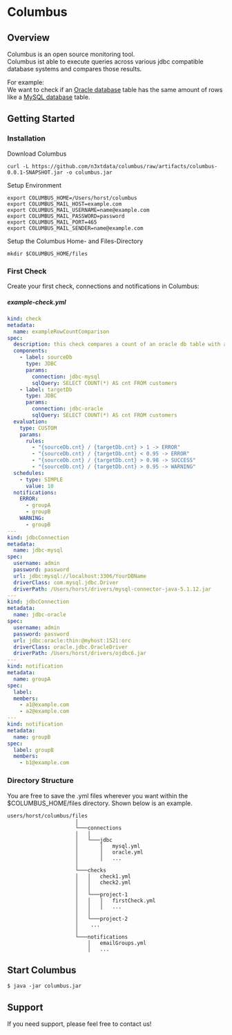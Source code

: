 # Columbus

## Overview 
Columbus is an open source monitoring tool.<br>
Columbus ist able to execute queries across various jdbc compatible database systems and compares those results.

For example:<br>
We want to check if an [Oracle database] table has the same amount of rows like a [MySQL database] table.


## Getting Started

### Installation 

Download Columbus

``` shell 
curl -L https://github.com/n3xtdata/columbus/raw/artifacts/columbus-0.0.1-SNAPSHOT.jar -o columbus.jar
```

Setup Environment

``` shell 
export COLUMBUS_HOME=/Users/horst/columbus
export COLUMBUS_MAIL_HOST=example.com
export COLUMBUS_MAIL_USERNAME=name@example.com
export COLUMBUS_MAIL_PASSWORD=password
export COLUMBUS_MAIL_PORT=465
export COLUMBUS_MAIL_SENDER=name@example.com
```

Setup the Columbus Home- and Files-Directory

``` shell 
mkdir $COLUMBUS_HOME/files
```

### First Check

Create your first check, connections and notifications in Columbus:

##### example-check.yml
```yaml
kind: check
metadata:
  name: exampleRowCountComparison
spec:
  description: this check compares a count of an oracle db table with a count on a mysql db table.
  components:
    - label: sourceDb
      type: JDBC
      params:
        connection: jdbc-mysql
        sqlQuery: SELECT COUNT(*) AS cnt FROM customers
    - label: targetDb
      type: JDBC
      params:
        connection: jdbc-oracle
        sqlQuery: SELECT COUNT(*) AS cnt FROM customers
  evaluation:
    type: CUSTOM
    params:
      rules:
        - "{sourceDb.cnt} / {targetDb.cnt} > 1 -> ERROR"
        - "{sourceDb.cnt} / {targetDb.cnt} < 0.95 -> ERROR"
        - "{sourceDb.cnt} / {targetDb.cnt} > 0.98 -> SUCCESS"
        - "{sourceDb.cnt} / {targetDb.cnt} > 0.95 -> WARNING"
  schedules:
    - type: SIMPLE
      value: 10
  notifications:
    ERROR:
      - groupA
      - groupB
    WARNING:
      - groupB
---
kind: jdbcConnection
metadata:
  name: jdbc-mysql
spec:
  username: admin
  password: password
  url: jdbc:mysql://localhost:3306/YourDBName
  driverClass: com.mysql.jdbc.Driver
  driverPath: /Users/horst/drivers/mysql-connector-java-5.1.12.jar
---
kind: jdbcConnection
metadata:
  name: jdbc-oracle
spec:
  username: admin
  password: password
  url: jdbc:oracle:thin:@myhost:1521:orc
  driverClass: oracle.jdbc.OracleDriver
  driverPath: /Users/horst/drivers/ojdbc6.jar
---
kind: notification
metadata:
  name: groupA
spec:
  label: 
  members:
    - a1@example.com
    - a2@example.com
---
kind: notification
metadata:
  name: groupB
spec:
  label: groupB
  members:
    - b1@example.com
```

### Directory Structure

You are free to save the .yml files wherever you want within the $COLUMBUS_HOME/files directory.
Shown below is an example.

```
users/horst/columbus/files
                      │
                      └───connections
                      │   │   
                      │   └───jdbc
                      │       │   mysql.yml
                      │       │   oracle.yml
                      │       │   ...
                      │
                      └───checks
                      │   │   check1.yml
                      │   │   check2.yml
                      │   │
                      │   └───project-1
                      │   │   │   firstCheck.yml
                      │   │   │   ...
                      │   │
                      │   └───project-2
                      │    ...
                      │
                      └───notifications
                          │   emailGroups.yml
                          │   ...
```

## Start Columbus
```
$ java -jar columbus.jar
```

## Support
If you need support, please feel free to contact us!

[Oracle database]: https://www.oracle.com/database/technologies/index.html
[MySQL database]: https://www.mysql.com/de/
